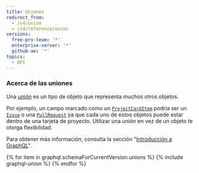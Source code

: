 ```yaml
---
title: Uniones
redirect_from:
  - /v4/union
  - /v4/reference/union
versions:
  free-pro-team: '*'
  enterprise-server: '*'
  github-ae: '*'
topics:
  - API
---
```


### Acerca de las uniones

Una [unión](https://graphql.github.io/graphql-spec/June2018/#sec-Unions) es un tipo de objeto que representa muchos otros objetos.

Por ejemplo, un campo marcado como un [`ProjectCardItem`](/v4/union/projectcarditem/) podría ser un [`Issue`](/v4/object/issue/) o una [`PullRequest`](/v4/object/pullrequest/) ya que cada uno de estos objetos puede estar dentro de una tarjeta de proyecto. Utilizar una unión en vez de un objeto te otorga flexibilidad.

Para obtener más información, consulta la sección "[Introducción a GraphQL](/v4/guides/intro-to-graphql)".

{% for item in graphql.schemaForCurrentVersion.unions %}
  {% include graphql-union %}
{% endfor %}
